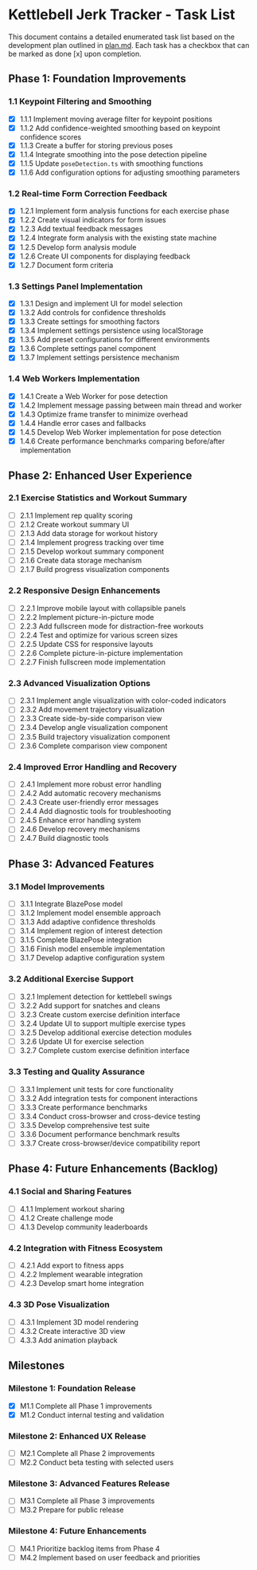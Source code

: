 # Kettlebell Jerk Tracker - Task List

This document contains a detailed enumerated task list based on the development plan outlined in [plan.md](plan.md). Each task has a checkbox that can be marked as done [x] upon completion.

## Phase 1: Foundation Improvements

### 1.1 Keypoint Filtering and Smoothing

- [x] 1.1.1 Implement moving average filter for keypoint positions
- [x] 1.1.2 Add confidence-weighted smoothing based on keypoint confidence scores
- [x] 1.1.3 Create a buffer for storing previous poses
- [x] 1.1.4 Integrate smoothing into the pose detection pipeline
- [x] 1.1.5 Update `poseDetection.ts` with smoothing functions
- [x] 1.1.6 Add configuration options for adjusting smoothing parameters

### 1.2 Real-time Form Correction Feedback

- [x] 1.2.1 Implement form analysis functions for each exercise phase
- [x] 1.2.2 Create visual indicators for form issues
- [x] 1.2.3 Add textual feedback messages
- [x] 1.2.4 Integrate form analysis with the existing state machine
- [x] 1.2.5 Develop form analysis module
- [x] 1.2.6 Create UI components for displaying feedback
- [x] 1.2.7 Document form criteria

### 1.3 Settings Panel Implementation

- [x] 1.3.1 Design and implement UI for model selection
- [x] 1.3.2 Add controls for confidence thresholds
- [x] 1.3.3 Create settings for smoothing factors
- [x] 1.3.4 Implement settings persistence using localStorage
- [x] 1.3.5 Add preset configurations for different environments
- [x] 1.3.6 Complete settings panel component
- [x] 1.3.7 Implement settings persistence mechanism

### 1.4 Web Workers Implementation

- [x] 1.4.1 Create a Web Worker for pose detection
- [x] 1.4.2 Implement message passing between main thread and worker
- [x] 1.4.3 Optimize frame transfer to minimize overhead
- [x] 1.4.4 Handle error cases and fallbacks
- [x] 1.4.5 Develop Web Worker implementation for pose detection
- [x] 1.4.6 Create performance benchmarks comparing before/after implementation

## Phase 2: Enhanced User Experience

### 2.1 Exercise Statistics and Workout Summary

- [ ] 2.1.1 Implement rep quality scoring
- [ ] 2.1.2 Create workout summary UI
- [ ] 2.1.3 Add data storage for workout history
- [ ] 2.1.4 Implement progress tracking over time
- [ ] 2.1.5 Develop workout summary component
- [ ] 2.1.6 Create data storage mechanism
- [ ] 2.1.7 Build progress visualization components

### 2.2 Responsive Design Enhancements

- [ ] 2.2.1 Improve mobile layout with collapsible panels
- [ ] 2.2.2 Implement picture-in-picture mode
- [ ] 2.2.3 Add fullscreen mode for distraction-free workouts
- [ ] 2.2.4 Test and optimize for various screen sizes
- [ ] 2.2.5 Update CSS for responsive layouts
- [ ] 2.2.6 Complete picture-in-picture implementation
- [ ] 2.2.7 Finish fullscreen mode implementation

### 2.3 Advanced Visualization Options

- [ ] 2.3.1 Implement angle visualization with color-coded indicators
- [ ] 2.3.2 Add movement trajectory visualization
- [ ] 2.3.3 Create side-by-side comparison view
- [ ] 2.3.4 Develop angle visualization component
- [ ] 2.3.5 Build trajectory visualization component
- [ ] 2.3.6 Complete comparison view component

### 2.4 Improved Error Handling and Recovery

- [ ] 2.4.1 Implement more robust error handling
- [ ] 2.4.2 Add automatic recovery mechanisms
- [ ] 2.4.3 Create user-friendly error messages
- [ ] 2.4.4 Add diagnostic tools for troubleshooting
- [ ] 2.4.5 Enhance error handling system
- [ ] 2.4.6 Develop recovery mechanisms
- [ ] 2.4.7 Build diagnostic tools

## Phase 3: Advanced Features

### 3.1 Model Improvements

- [ ] 3.1.1 Integrate BlazePose model
- [ ] 3.1.2 Implement model ensemble approach
- [ ] 3.1.3 Add adaptive confidence thresholds
- [ ] 3.1.4 Implement region of interest detection
- [ ] 3.1.5 Complete BlazePose integration
- [ ] 3.1.6 Finish model ensemble implementation
- [ ] 3.1.7 Develop adaptive configuration system

### 3.2 Additional Exercise Support

- [ ] 3.2.1 Implement detection for kettlebell swings
- [ ] 3.2.2 Add support for snatches and cleans
- [ ] 3.2.3 Create custom exercise definition interface
- [ ] 3.2.4 Update UI to support multiple exercise types
- [ ] 3.2.5 Develop additional exercise detection modules
- [ ] 3.2.6 Update UI for exercise selection
- [ ] 3.2.7 Complete custom exercise definition interface

### 3.3 Testing and Quality Assurance

- [ ] 3.3.1 Implement unit tests for core functionality
- [ ] 3.3.2 Add integration tests for component interactions
- [ ] 3.3.3 Create performance benchmarks
- [ ] 3.3.4 Conduct cross-browser and cross-device testing
- [ ] 3.3.5 Develop comprehensive test suite
- [ ] 3.3.6 Document performance benchmark results
- [ ] 3.3.7 Create cross-browser/device compatibility report

## Phase 4: Future Enhancements (Backlog)

### 4.1 Social and Sharing Features

- [ ] 4.1.1 Implement workout sharing
- [ ] 4.1.2 Create challenge mode
- [ ] 4.1.3 Develop community leaderboards

### 4.2 Integration with Fitness Ecosystem

- [ ] 4.2.1 Add export to fitness apps
- [ ] 4.2.2 Implement wearable integration
- [ ] 4.2.3 Develop smart home integration

### 4.3 3D Pose Visualization

- [ ] 4.3.1 Implement 3D model rendering
- [ ] 4.3.2 Create interactive 3D view
- [ ] 4.3.3 Add animation playback

## Milestones

### Milestone 1: Foundation Release

- [x] M1.1 Complete all Phase 1 improvements
- [x] M1.2 Conduct internal testing and validation

### Milestone 2: Enhanced UX Release

- [ ] M2.1 Complete all Phase 2 improvements
- [ ] M2.2 Conduct beta testing with selected users

### Milestone 3: Advanced Features Release

- [ ] M3.1 Complete all Phase 3 improvements
- [ ] M3.2 Prepare for public release

### Milestone 4: Future Enhancements

- [ ] M4.1 Prioritize backlog items from Phase 4
- [ ] M4.2 Implement based on user feedback and priorities
